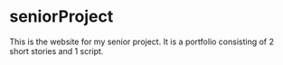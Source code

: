 # seniorProject
This is the website for my senior project. It is a portfolio consisting of 2 short stories and 1 script.
